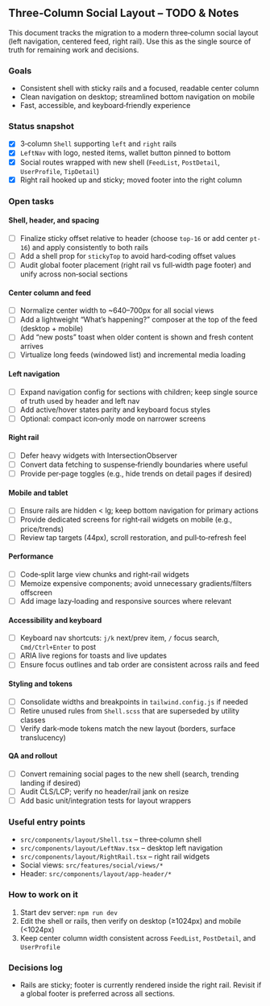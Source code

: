 ## Three‑Column Social Layout – TODO & Notes

This document tracks the migration to a modern three‑column social layout (left navigation, centered feed, right rail). Use this as the single source of truth for remaining work and decisions.

### Goals
- Consistent shell with sticky rails and a focused, readable center column
- Clean navigation on desktop; streamlined bottom navigation on mobile
- Fast, accessible, and keyboard‑friendly experience

### Status snapshot
- [x] 3‑column `Shell` supporting `left` and `right` rails
- [x] `LeftNav` with logo, nested items, wallet button pinned to bottom
- [x] Social routes wrapped with new shell (`FeedList`, `PostDetail`, `UserProfile`, `TipDetail`)
- [x] Right rail hooked up and sticky; moved footer into the right column

### Open tasks

#### Shell, header, and spacing
- [ ] Finalize sticky offset relative to header (choose `top-16` or add center `pt-16`) and apply consistently to both rails
- [ ] Add a shell prop for `stickyTop` to avoid hard‑coding offset values
- [ ] Audit global footer placement (right rail vs full‑width page footer) and unify across non‑social sections

#### Center column and feed
- [ ] Normalize center width to ~640–700px for all social views
- [ ] Add a lightweight “What’s happening?” composer at the top of the feed (desktop + mobile)
- [ ] Add “new posts” toast when older content is shown and fresh content arrives
- [ ] Virtualize long feeds (windowed list) and incremental media loading

#### Left navigation
- [ ] Expand navigation config for sections with children; keep single source of truth used by header and left nav
- [ ] Add active/hover states parity and keyboard focus styles
- [ ] Optional: compact icon‑only mode on narrower screens

#### Right rail
- [ ] Defer heavy widgets with IntersectionObserver
- [ ] Convert data fetching to suspense‑friendly boundaries where useful
- [ ] Provide per‑page toggles (e.g., hide trends on detail pages if desired)

#### Mobile and tablet
- [ ] Ensure rails are hidden < lg; keep bottom navigation for primary actions
- [ ] Provide dedicated screens for right‑rail widgets on mobile (e.g., price/trends)
- [ ] Review tap targets (44px), scroll restoration, and pull‑to‑refresh feel

#### Performance
- [ ] Code‑split large view chunks and right‑rail widgets
- [ ] Memoize expensive components; avoid unnecessary gradients/filters offscreen
- [ ] Add image lazy‑loading and responsive sources where relevant

#### Accessibility and keyboard
- [ ] Keyboard nav shortcuts: `j/k` next/prev item, `/` focus search, `Cmd/Ctrl+Enter` to post
- [ ] ARIA live regions for toasts and live updates
- [ ] Ensure focus outlines and tab order are consistent across rails and feed

#### Styling and tokens
- [ ] Consolidate widths and breakpoints in `tailwind.config.js` if needed
- [ ] Retire unused rules from `Shell.scss` that are superseded by utility classes
- [ ] Verify dark‑mode tokens match the new layout (borders, surface translucency)

#### QA and rollout
- [ ] Convert remaining social pages to the new shell (search, trending landing if desired)
- [ ] Audit CLS/LCP; verify no header/rail jank on resize
- [ ] Add basic unit/integration tests for layout wrappers

### Useful entry points
- `src/components/layout/Shell.tsx` – three‑column shell
- `src/components/layout/LeftNav.tsx` – desktop left navigation
- `src/components/layout/RightRail.tsx` – right rail widgets
- Social views: `src/features/social/views/*`
- Header: `src/components/layout/app-header/*`

### How to work on it
1) Start dev server: `npm run dev`
2) Edit the shell or rails, then verify on desktop (≥1024px) and mobile (<1024px)
3) Keep center column width consistent across `FeedList`, `PostDetail`, and `UserProfile`

### Decisions log
- Rails are sticky; footer is currently rendered inside the right rail. Revisit if a global footer is preferred across all sections.



